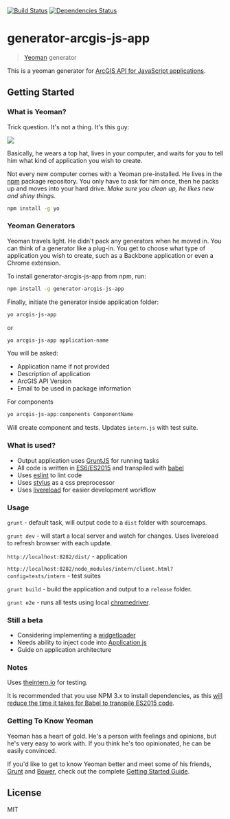 [![Build Status](https://travis-ci.org/odoe/generator-arcgis-js-app.svg?branch=master)](https://travis-ci.org/odoe/generator-arcgis-js-app)
[![Dependencies Status](https://david-dm.org/odoe/generator-arcgis-js-app.svg)](https://david-dm.org/odoe/generator-arcgis-js-app)
# generator-arcgis-js-app

> [Yeoman](http://yeoman.io) generator

This is a yeoman generator for [ArcGIS API for JavaScript applications](https://developers.arcgis.com/javascript/).

## Getting Started

### What is Yeoman?

Trick question. It's not a thing. It's this guy:

![](http://i.imgur.com/JHaAlBJ.png)

Basically, he wears a top hat, lives in your computer, and waits for you to tell him what kind of application you wish to create.

Not every new computer comes with a Yeoman pre-installed. He lives in the [npm](https://npmjs.org) package repository. You only have to ask for him once, then he packs up and moves into your hard drive. *Make sure you clean up, he likes new and shiny things.*

```bash
npm install -g yo
```

### Yeoman Generators

Yeoman travels light. He didn't pack any generators when he moved in. You can think of a generator like a plug-in. You get to choose what type of application you wish to create, such as a Backbone application or even a Chrome extension.

To install generator-arcgis-js-app from npm, run:

```bash
npm install -g generator-arcgis-js-app
```

Finally, initiate the generator inside application folder:

```bash
yo arcgis-js-app
```

or

```bash
yo arcgis-js-app application-name
```

You will be asked:
* Application name if not provided
* Description of application
* ArcGIS API Version
* Email to be used in package information

For components

```bash
yo arcgis-js-app:components ComponentName
```

Will create component and tests. Updates `intern.js` with test suite.


### What is used?
* Output application uses [GruntJS](http://gruntjs.com/) for running tasks
* All code is written in [ES6/ES2015](https://github.com/lukehoban/es6features) and transpiled with [babel](https://babeljs.io/)
* Uses [eslint](https://github.com/eslint/eslint) to lint code
* Uses [stylus](https://learnboost.github.io/stylus/) as a css preprocessor
* Uses [livereload](http://livereload.com/) for easier development workflow

### Usage

`grunt` - default task, will output code to a `dist` folder with sourcemaps.

`grunt dev` - will start a local server and watch for changes. Uses livereload to refresh browser with each update.

`http://localhost:8282/dist/` - application

`http://localhost:8282/node_modules/intern/client.html?config=tests/intern` - test suites

`grunt build` - build the application and output to a `release` folder.

`grunt e2e` - runs all tests using local [chromedriver](https://sites.google.com/a/chromium.org/chromedriver/).


### Still a beta
* Considering implementing a [widgetloader](https://github.com/odoe/esri-widgetloader)
* Needs ability to inject code into [Application.js](generators/app/templates/src/app/templates/Appication.js)
* Guide on application architecture

### Notes
Uses [theintern.io](https://theintern.github.io/) for testing.

It is recommended that you use NPM 3.x to install dependencies, as this [will reduce the time it takes for Babel to transpile ES2015 code](https://phabricator.babeljs.io/T6756#67810).

### Getting To Know Yeoman

Yeoman has a heart of gold. He's a person with feelings and opinions, but he's very easy to work with. If you think he's too opinionated, he can be easily convinced.

If you'd like to get to know Yeoman better and meet some of his friends, [Grunt](http://gruntjs.com) and [Bower](http://bower.io), check out the complete [Getting Started Guide](https://github.com/yeoman/yeoman/wiki/Getting-Started).


## License

MIT
